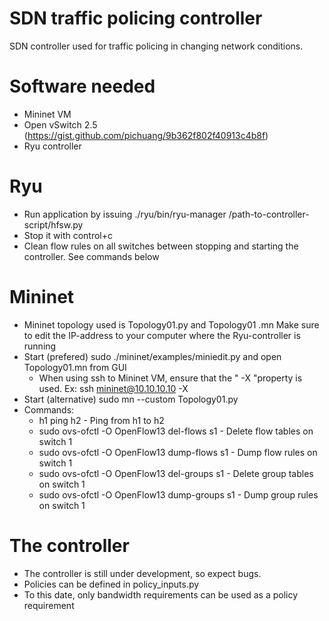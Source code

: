 # SDN traffic policing controller
SDN controller used for traffic policing in changing network conditions.

# Software needed
- Mininet VM
- Open vSwitch 2.5 (https://gist.github.com/pichuang/9b362f802f40913c4b8f)
- Ryu controller

# Ryu
- Run application by issuing ./ryu/bin/ryu-manager /path-to-controller-script/hfsw.py
- Stop it with control+c
- Clean flow rules on all switches between stopping and starting the controller. See commands below

# Mininet
- Mininet topology used is Topology01.py and Topology01 .mn Make sure to edit the IP-address to your computer where the Ryu-controller is running
- Start (prefered) sudo ./mininet/examples/miniedit.py and open Topology01.mn from GUI
  - When using ssh to Mininet VM, ensure that the " -X "property is used. Ex: ssh mininet@10.10.10.10 -X  
- Start (alternative) sudo mn --custom Topology01.py
- Commands:
  - h1 ping h2 - Ping from h1 to h2
  - sudo ovs-ofctl -O OpenFlow13 del-flows s1 - Delete flow tables on switch 1
  - sudo ovs-ofctl -O OpenFlow13 dump-flows s1 - Dump flow rules on switch 1
  - sudo ovs-ofctl -O OpenFlow13 del-groups s1 - Delete group tables on switch 1
  - sudo ovs-ofctl -O OpenFlow13 dump-groups s1 - Dump group rules on switch 1

# The controller
- The controller is still under development, so expect bugs.
- Policies can be defined in policy_inputs.py
- To this date, only bandwidth requirements can be used as a policy requirement
